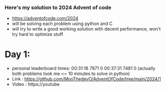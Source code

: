 ### Here's my solution to 2024 Advent of code

- https://adventofcode.com/2024
- will be solving each problem using python and C 
- will try to write a good working solution with decent performance, won't try hard to optimize stuff

# Day 1: 
- personal leaderboard times: 00:31:18  7971      0   00:37:31  7481      0 (actually both problems took me <= 10 minutes to solve in python)
- Link : https://github.com/MooThedevO/AdventOfCode/tree/main/2024/1
- Video : https://youtube

